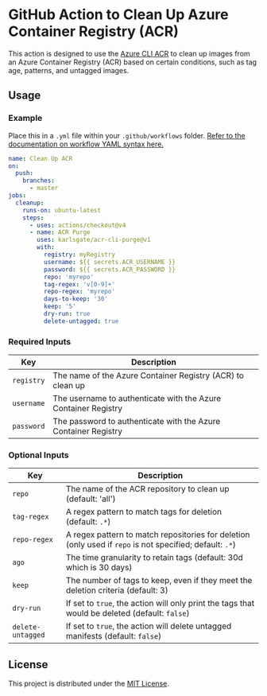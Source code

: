 # GitHub Action to Clean Up Azure Container Registry (ACR)

This action is designed to use the [Azure CLI ACR](https://docs.microsoft.com/en-us/cli/azure/acr) to clean up images from an Azure Container Registry (ACR) based on certain conditions, such as tag age, patterns, and untagged images.

## Usage

### Example

Place this in a `.yml` file within your `.github/workflows` folder. [Refer to the documentation on workflow YAML syntax here.](https://help.github.com/en/articles/workflow-syntax-for-github-actions)

```yaml
name: Clean Up ACR
on:
  push:
    branches:
      - master
jobs:
  cleanup:
    runs-on: ubuntu-latest
    steps:
      - uses: actions/checkout@v4
      - name: ACR Purge
        uses: karlsgate/acr-cli-purge@v1
        with:
          registry: myRegistry
          username: ${{ secrets.ACR_USERNAME }}
          password: ${{ secrets.ACR_PASSWORD }}
          repo: 'myrepo'
          tag-regex: 'v[0-9]+'
          repo-regex: 'myrepo'
          days-to-keep: '30'
          keep: '5'
          dry-run: true
          delete-untagged: true
```

### Required Inputs

| Key             | Description                                                                    |
|-----------------|--------------------------------------------------------------------------------|
| `registry`      | The name of the Azure Container Registry (ACR) to clean up                      |
| `username`      | The username to authenticate with the Azure Container Registry                  |
| `password`      | The password to authenticate with the Azure Container Registry                  |

### Optional Inputs

| Key               | Description                                                                                                  |
|-------------------|--------------------------------------------------------------------------------------------------------------|
| `repo`            | The name of the ACR repository to clean up (default: 'all')                                                  |
| `tag-regex`       | A regex pattern to match tags for deletion (default: `.*`)                                                   |
| `repo-regex`      | A regex pattern to match repositories for deletion (only used if `repo` is not specified; default: `.*`)     |
| `ago`             | The time granularity to retain tags (default: 30d which is 30 days)                                          |
| `keep`            | The number of tags to keep, even if they meet the deletion criteria (default: 3)                             |
| `dry-run`         | If set to `true`, the action will only print the tags that would be deleted (default: `false`)               |
| `delete-untagged` | If set to `true`, the action will delete untagged manifests (default: `false`)                               |

## License

This project is distributed under the [MIT License](LICENSE).

